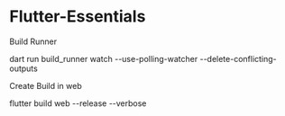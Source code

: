 # Flutter-Essentials

Build Runner

dart run build_runner watch --use-polling-watcher --delete-conflicting-outputs

Create Build in web

flutter build web --release --verbose
